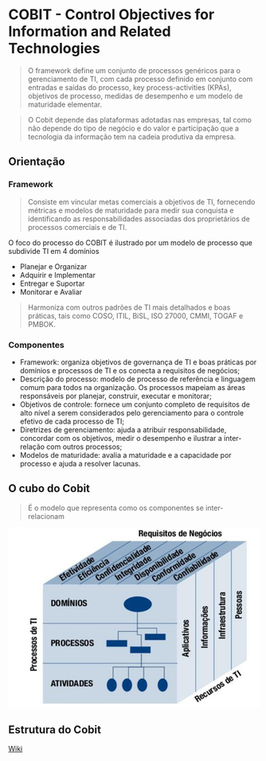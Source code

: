 # COBIT - Control Objectives for Information and Related Technologies

> O framework define um conjunto de processos genéricos para o gerenciamento de TI, com cada processo definido em conjunto com entradas e saídas do processo, key process-activities (KPAs), objetivos de processo, medidas de desempenho e um modelo de maturidade elementar.

> O Cobit depende das plataformas adotadas nas empresas, tal como não depende do tipo de negócio e do valor e participação que a tecnologia da informação tem na cadeia produtiva da empresa.


## Orientação


### Framework

> Consiste em vincular metas comerciais a objetivos de TI, fornecendo métricas e modelos de maturidade para medir sua conquista e identificando as responsabilidades associadas dos proprietários de processos comerciais e de TI.


O foco do processo do COBIT é ilustrado por um modelo de processo que subdivide TI em 4 domínios

* Planejar e Organizar
* Adquirir e Implementar
* Entregar e Suportar
* Monitorar e Avaliar

> Harmoniza com outros padrões de TI mais detalhados e boas práticas, tais como COSO, ITIL, BiSL, ISO 27000, CMMI, TOGAF e PMBOK.


### Componentes

* Framework: organiza objetivos de governança de TI e boas práticas por domínios e processos de TI e os conecta a requisitos de negócios;
* Descrição do processo: modelo de processo de referência e linguagem comum para todos na organização. Os processos mapeiam as áreas responsáveis por planejar, construir, executar e monitorar;
* Objetivos de controle: fornece um conjunto completo de requisitos de alto nível a serem considerados pelo gerenciamento para o controle efetivo de cada processo de TI;
* Diretrizes de gerenciamento: ajuda a atribuir responsabilidade, concordar com os objetivos, medir o desempenho e ilustrar a inter-relação com outros processos;
* Modelos de maturidade: avalia a maturidade e a capacidade por processo e ajuda a resolver lacunas.



## O cubo do Cobit

> É o modelo que representa como os componentes se inter-relacionam


![Cubo do Cobit](../images/cubo-cobit.jpg)

## Estrutura do Cobit


[Wiki](https://pt.wikipedia.org/wiki/COBIT)